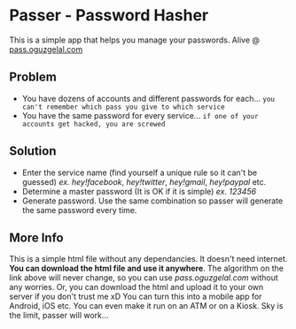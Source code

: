 Passer - Password Hasher
========
This is a simple app that helps you manage your passwords. Alive @ <a href="http://pass.oguzgelal.com">pass.oguzgelal.com</a>

Problem
----------
- You have dozens of accounts and different passwords for each... ```you can't remember which pass you give to which service```
- You have the same password for every service... ```if one of your accounts get hacked, you are screwed```

Solution
-----------
- Enter the service name (find yourself a unique rule so it can't be guessed) *ex. hey!facebook*, *hey!twitter*, *hey!gmail*, *hey!paypal* etc.
- Determine a master password (It is OK if it is simple) *ex. 123456*
- Generate password. Use the same combination so passer will generate the same password every time.

More Info
---------
This is a simple html file without any dependancies. It doesn't need internet. **You can download the html file and use it anywhere**. The algorithm on the link above will never change, so you can use *pass.oguzgelal.com* without any worries. Or, you can download the html and upload it to your own server if you don't trust me xD You can turn this into a mobile app for Android, iOS etc. You can even make it run on an ATM or on a Kiosk. Sky is the limit, passer will work...